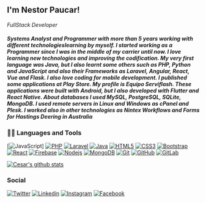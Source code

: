 <h2> I'm Nestor Paucar!</h2>
<p><em>FullStack Developer</em></p>

<h5>
Systems Analyst and Programmer with more than 5 years working with different technologieslearning by myself. I started working as a Programmer since I was in the middle of my carrier until now. I love learning new technologies and improving the codification. My very first language was Java, but I also learnt  some  others  such  as  PHP,  Python  and  JavaScript  and  also  their  Frameworks  as  Laravel, Angular,  React,  Vue  and  Flask.  I  also  love  coding  for  mobile  development.  I  published  some applications at Play Store. My profile is Equipo Serviflash. These applications were built with Android, but  I  also  developed  with  Flutter  and  React  Native.  About  databases  I  used  MySQL,  PostgreSQL, SQLite, MongoDB. I used remote servers in Linux and Windows as cPanel and Plesk. I worked also in other technologies as Nintex Workflows and Forms for Hastings Deering in Australia
</h5>

### 👨‍💻 Languages and Tools

[![JavaScript](https://img.shields.io/badge/-JavaScript-black?style=flat&logo=javascript&link=https://github.com/nespaucar)]
[![PHP](https://img.shields.io/badge/-PHP-black?style=flat&logo=php&link=https://github.com/nespaucar)](https://github.com/nespaucar)
[![Laravel](https://img.shields.io/badge/-Laravel-black?style=flat&logo=laravel&link=https://github.com/nespaucar)](https://github.com/nespaucar)
[![Java](https://img.shields.io/badge/Java-orange?style=flat&logo=java&logoColor=white&link=https://github.com/nespaucar)](https://github.com/nespaucar)
[![HTML5](https://img.shields.io/badge/-HTML5-E34F26?style=flat&logo=html5&logoColor=white&link=https://github.com/nespaucar)](https://github.com/nespaucar) 
[![CSS3](https://img.shields.io/badge/-CSS3-1572B6?style=flat&logo=css3&link=https://github.com/nespaucar)](https://github.com/nespaucar) 
[![Bootstrap](https://img.shields.io/badge/-Bootstrap-563D7C?style=flat&logo=bootstrap&link=https://github.com/nespaucar)](https://github.com/nespaucar) 
[![React](https://img.shields.io/badge/-React-black?style=flat&logo=react&link=https://github.com/nespaucar)](https://github.com/nespaucar)
[![Firebase](https://img.shields.io/badge/-Firebase-black?style=flat&logo=firebase&link=https://github.com/nespaucar)](https://github.com/nespaucar) 
[![Nodejs](https://img.shields.io/badge/-Nodejs-black?style=flat&logo=Node.js&link=https://github.com/nespaucar)](https://github.com/nespaucar) 
[![MongoDB](https://img.shields.io/badge/-MongoDB-black?style=flat&logo=mongoDb&link=https://github.com/nespaucar)](https://github.com/nespaucar)
[![Git](https://img.shields.io/badge/-Git-black?style=flat&logo=git&link=https://github.com/nespaucar)](https://github.com/nespaucar) 
[![GitHub](https://img.shields.io/badge/-GitHub-181717?style=flat&logo=github&link=https://github.com/nespaucar)](https://github.com/nespaucar)
[![GitLab](https://img.shields.io/badge/-GitLab-FCA121?style=flat&logo=gitlab&link=https://github.com/nespaucar)](https://gitlab.com/nespaucar)

[![Cesar's github stats](https://github-readme-stats.vercel.app/api?username=nespaucar)](https://github.com/nespaucar/github-readme-stats)

### Social
[![Twitter](https://img.shields.io/twitter/follow/nespaucar1?style=social)](https://twitter.com/nespaucar1)
[![Linkedin](https://img.shields.io/badge/-nespaucar-blue?style=flat-square&logo=Linkedin&logoColor=white&link=https://www.linkedin.com/in/néstor-alexander-paucar-carhuatanta-ba192b185/)](https://www.linkedin.com/in/néstor-alexander-paucar-carhuatanta-ba192b185/)
[![Instagram](https://img.shields.io/badge/-nespaucar1-blue?style=social&logo=Instagram&link=https://www.instagram.com/nespaucar1/)](https://www.instagram.com/nespaucar1/)
[![Facebook](https://img.shields.io/badge/-nespaucar-blue?style=social&logo=Facebook&link=https://www.facebook.com/nespaucar/)](https://www.facebook.com/nespaucar/)
